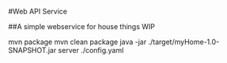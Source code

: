 #Web API Service

##A simple webservice for house things WIP


mvn package
mvn clean package
java -jar ./target/myHome-1.0-SNAPSHOT.jar server ./config.yaml